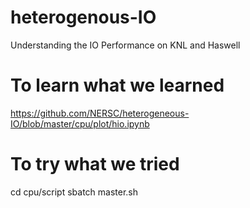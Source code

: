 # heterogenous-IO
Understanding the IO Performance on KNL and Haswell

# To learn what we learned 

https://github.com/NERSC/heterogeneous-IO/blob/master/cpu/plot/hio.ipynb

# To try what we tried

cd cpu/script
sbatch master.sh
